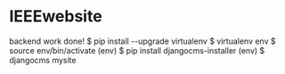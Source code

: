 # IEEEwebsite
backend work done!
$ pip install --upgrade virtualenv
$ virtualenv env
$ source env/bin/activate
(env) $ pip install djangocms-installer
(env) $ djangocms mysite
